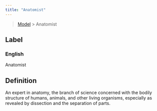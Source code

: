 ```yaml
---
title: "Anatomist"
---
```


> [Model](./../) > Anatomist

## Label

### English
Anatomist


## Definition
An expert in anatomy, the branch of science concerned with the bodily structure of humans, animals, and other living organisms, especially as revealed by dissection and the separation of parts. 


    
